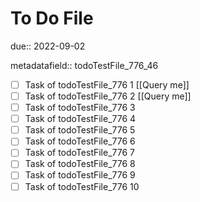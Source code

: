 # To Do File

due:: 2022-09-02

metadatafield:: todoTestFile_776_46

- [ ] Task of todoTestFile_776 1 [[Query me]]
- [ ] Task of todoTestFile_776 2 [[Query me]]
- [ ] Task of todoTestFile_776 3
- [ ] Task of todoTestFile_776 4
- [ ] Task of todoTestFile_776 5
- [ ] Task of todoTestFile_776 6
- [ ] Task of todoTestFile_776 7
- [ ] Task of todoTestFile_776 8
- [ ] Task of todoTestFile_776 9
- [ ] Task of todoTestFile_776 10